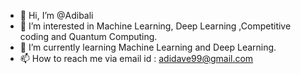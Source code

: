 - 👋 Hi, I’m @Adibali
- 👀 I’m interested in Machine Learning, Deep Learning ,Competitive coding and Quantum Computing.
- 🌱 I’m currently learning Machine Learning and Deep Learning.
- 📫 How to reach me via email id : adidave99@gmail.com

<!---
Adibali/Adibali is a ✨ special ✨ repository because its `README.md` (this file) appears on your GitHub profile.
You can click the Preview link to take a look at your changes.
--->
